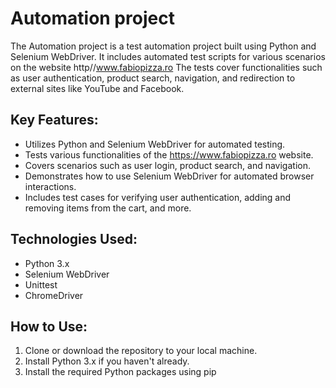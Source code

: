 # Automation project
The Automation project is a test automation project built using Python and Selenium WebDriver. It includes automated test scripts for various scenarios on the website http//www.fabiopizza.ro The tests cover functionalities such as user authentication, product search, navigation, and redirection to external sites like YouTube and Facebook.

## Key Features:
- Utilizes Python and Selenium WebDriver for automated testing.
- Tests various functionalities of the https://www.fabiopizza.ro website.
- Covers scenarios such as user login, product search, and navigation.
- Demonstrates how to use Selenium WebDriver for automated browser interactions.
- Includes test cases for verifying user authentication, adding and removing items from the cart, and more.

## Technologies Used:

- Python 3.x
- Selenium WebDriver
- Unittest
- ChromeDriver

## How to Use:

1. Clone or download the repository to your local machine.
2. Install Python 3.x if you haven't already.
3. Install the required Python packages using pip
